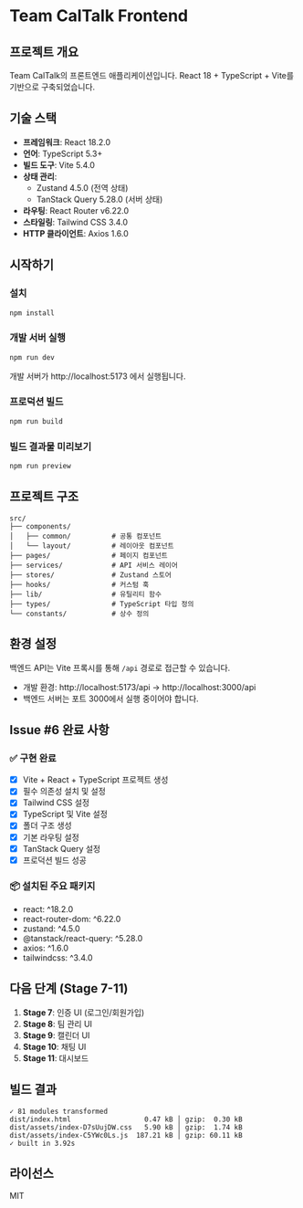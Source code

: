 # Team CalTalk Frontend

## 프로젝트 개요

Team CalTalk의 프론트엔드 애플리케이션입니다. React 18 + TypeScript + Vite를 기반으로 구축되었습니다.

## 기술 스택

- **프레임워크**: React 18.2.0
- **언어**: TypeScript 5.3+
- **빌드 도구**: Vite 5.4.0
- **상태 관리**:
  - Zustand 4.5.0 (전역 상태)
  - TanStack Query 5.28.0 (서버 상태)
- **라우팅**: React Router v6.22.0
- **스타일링**: Tailwind CSS 3.4.0
- **HTTP 클라이언트**: Axios 1.6.0

## 시작하기

### 설치

```bash
npm install
```

### 개발 서버 실행

```bash
npm run dev
```

개발 서버가 http://localhost:5173 에서 실행됩니다.

### 프로덕션 빌드

```bash
npm run build
```

### 빌드 결과물 미리보기

```bash
npm run preview
```

## 프로젝트 구조

```
src/
├── components/
│   ├── common/          # 공통 컴포넌트
│   └── layout/          # 레이아웃 컴포넌트
├── pages/               # 페이지 컴포넌트
├── services/            # API 서비스 레이어
├── stores/              # Zustand 스토어
├── hooks/               # 커스텀 훅
├── lib/                 # 유틸리티 함수
├── types/               # TypeScript 타입 정의
└── constants/           # 상수 정의
```

## 환경 설정

백엔드 API는 Vite 프록시를 통해 `/api` 경로로 접근할 수 있습니다.

- 개발 환경: http://localhost:5173/api → http://localhost:3000/api
- 백엔드 서버는 포트 3000에서 실행 중이어야 합니다.

## Issue #6 완료 사항

### ✅ 구현 완료

- [x] Vite + React + TypeScript 프로젝트 생성
- [x] 필수 의존성 설치 및 설정
- [x] Tailwind CSS 설정
- [x] TypeScript 및 Vite 설정
- [x] 폴더 구조 생성
- [x] 기본 라우팅 설정
- [x] TanStack Query 설정
- [x] 프로덕션 빌드 성공

### 📦 설치된 주요 패키지

- react: ^18.2.0
- react-router-dom: ^6.22.0
- zustand: ^4.5.0
- @tanstack/react-query: ^5.28.0
- axios: ^1.6.0
- tailwindcss: ^3.4.0

## 다음 단계 (Stage 7-11)

1. **Stage 7**: 인증 UI (로그인/회원가입)
2. **Stage 8**: 팀 관리 UI
3. **Stage 9**: 캘린더 UI
4. **Stage 10**: 채팅 UI
5. **Stage 11**: 대시보드

## 빌드 결과

```
✓ 81 modules transformed
dist/index.html                  0.47 kB │ gzip:  0.30 kB
dist/assets/index-D7sUujDW.css   5.90 kB │ gzip:  1.74 kB
dist/assets/index-C5YWc0Ls.js  187.21 kB │ gzip: 60.11 kB
✓ built in 3.92s
```

## 라이선스

MIT

